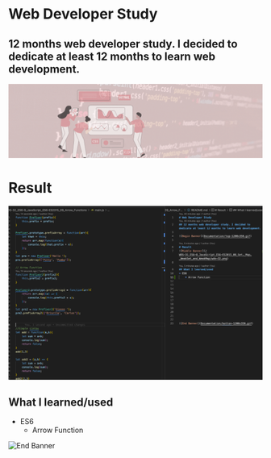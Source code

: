 # Web Developer Study
## 12 months web developer study. I decided to dedicate at least 12 months to learn web development.

![Begin Banner](Documentation/top-1200x350.gif)
 
# Result
![Middle Banner](/WDS-32_ES6-9_JavaScript_ES6-ES2015_09_Arrow_Functions/wds-32.png)
   
## What I learned/used
* ES6
    * Arrow Function
   



      

![End Banner](Documentation/botton-1200x350.gif)